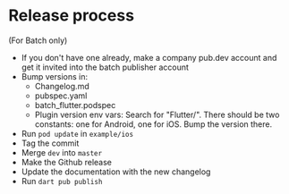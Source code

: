 # Release process
(For Batch only)

- If you don't have one already, make a company pub.dev account and get it invited into the batch publisher account
- Bump versions in:
  - Changelog.md
  - pubspec.yaml
  - batch_flutter.podspec
  - Plugin version env vars: Search for "Flutter/". There should be two constants: one for Android, one for iOS. Bump the version there.
- Run `pod update` in `example/ios`
- Tag the commit
- Merge `dev` into `master`
- Make the Github release
- Update the documentation with the new changelog
- Run `dart pub publish`